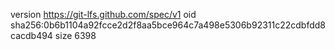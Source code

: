 version https://git-lfs.github.com/spec/v1
oid sha256:0b6b1104a92fcce2d2f8aa5bce964c7a498e5306b92311c22cdbfdd8cacdb494
size 6398
